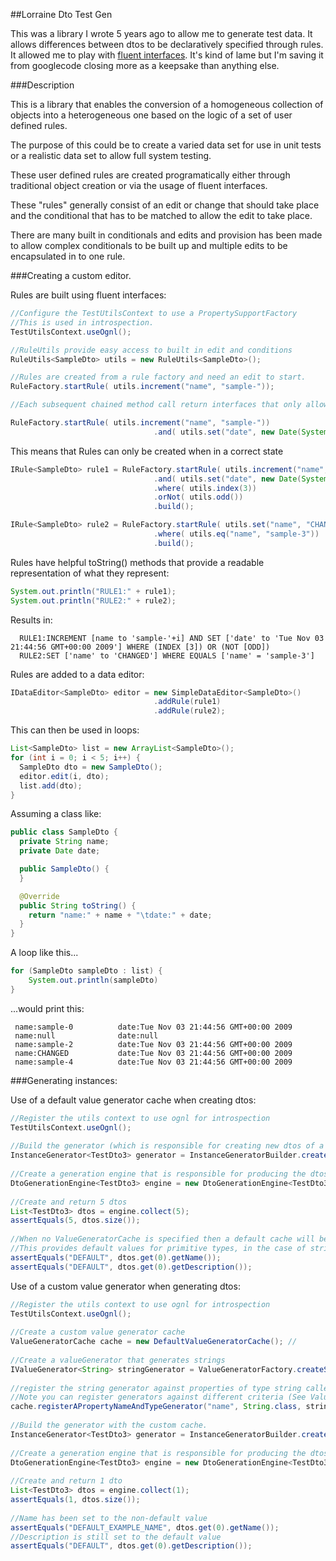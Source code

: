 ##Lorraine Dto Test Gen

This was a library I wrote 5 years ago to allow me to generate test data. It allows differences between dtos to be declaratively specified through rules.
It allowed me to play with [fluent interfaces](http://martinfowler.com/bliki/FluentInterface.html). It's kind of lame but I'm saving it from googlecode closing more as a keepsake than anything else.  

###Description

This is a library that enables the conversion of a homogeneous collection of objects into a heterogeneous one based on the logic of a set of user defined rules.

The purpose of this could be to create a varied data set for use in unit tests or a realistic data set to allow full system testing.

These user defined rules are created programatically either through traditional object creation or via the usage of fluent interfaces.

These "rules" generally consist of an edit or change that should take place and the conditional that has to be matched to allow the edit to take place.

There are many built in conditionals and edits and provision has been made to allow complex conditionals to be built up and multiple edits to be encapsulated in to one rule.

###Creating a custom editor.

Rules are built using fluent interfaces:

```java
//Configure the TestUtilsContext to use a PropertySupportFactory
//This is used in introspection.
TestUtilsContext.useOgnl();

//RuleUtils provide easy access to built in edit and conditions
RuleUtils<SampleDto> utils = new RuleUtils<SampleDto>();

//Rules are created from a rule factory and need an edit to start. 
RuleFactory.startRule( utils.increment("name", "sample-"));

//Each subsequent chained method call return interfaces that only allows the writer to //call methods in the correct order.

RuleFactory.startRule( utils.increment("name", "sample-"))  
                                .and( utils.set("date", new Date(System.currentTimeMillis())));
```

This means that Rules can only be created when in a correct state

```java
IRule<SampleDto> rule1 = RuleFactory.startRule( utils.increment("name", "sample-")) 
                                .and( utils.set("date", new Date(System.currentTimeMillis()))) 
                                .where( utils.index(3)) 
                                .orNot( utils.odd()) 
                                .build();

IRule<SampleDto> rule2 = RuleFactory.startRule( utils.set("name", "CHANGED"))
                                .where( utils.eq("name", "sample-3")) 
                                .build();
```

Rules have helpful toString() methods that provide a readable representation of what they represent:

```java
System.out.println("RULE1:" + rule1);
System.out.println("RULE2:" + rule2);
```

Results in:
```
  RULE1:INCREMENT [name to 'sample-'+i] AND SET ['date' to 'Tue Nov 03 21:44:56 GMT+00:00 2009'] WHERE (INDEX [3]) OR (NOT [ODD]) 
  RULE2:SET ['name' to 'CHANGED'] WHERE EQUALS ['name' = 'sample-3']
```

Rules are added to a data editor:

```java
IDataEditor<SampleDto> editor = new SimpleDataEditor<SampleDto>() 
                                .addRule(rule1) 
                                .addRule(rule2);
```

This can then be used in loops:

```java
List<SampleDto> list = new ArrayList<SampleDto>();
for (int i = 0; i < 5; i++) {
  SampleDto dto = new SampleDto();
  editor.edit(i, dto);
  list.add(dto);
}
```

Assuming a class like:

```java
public class SampleDto {
  private String name;
  private Date date;

  public SampleDto() {
  }

  @Override
  public String toString() {
    return "name:" + name + "\tdate:" + date;
  }
}
```

A loop like this...

```java
for (SampleDto sampleDto : list) {
    System.out.println(sampleDto)
}
```

...would print this:

```
 name:sample-0          date:Tue Nov 03 21:44:56 GMT+00:00 2009
 name:null              date:null
 name:sample-2          date:Tue Nov 03 21:44:56 GMT+00:00 2009
 name:CHANGED           date:Tue Nov 03 21:44:56 GMT+00:00 2009
 name:sample-4          date:Tue Nov 03 21:44:56 GMT+00:00 2009
```
###Generating instances:

Use of a default value generator cache when creating dtos:

```java
//Register the utils context to use ognl for introspection
TestUtilsContext.useOgnl();
                
//Build the generator (which is responsible for creating new dtos of a specific type).
InstanceGenerator<TestDto3> generator = InstanceGeneratorBuilder.create(TestDto3.class).build();
                
//Create a generation engine that is responsible for producing the dtos and applying visitors to them.
DtoGenerationEngine<TestDto3> engine = new DtoGenerationEngine<TestDto3>(TestDto3.class, generator);
                
//Create and return 5 dtos
List<TestDto3> dtos = engine.collect(5);
assertEquals(5, dtos.size());
                
//When no ValueGeneratorCache is specified then a default cache will be used.
//This provides default values for primitive types, in the case of strings the value "DEFAULT"
assertEquals("DEFAULT", dtos.get(0).getName());
assertEquals("DEFAULT", dtos.get(0).getDescription());
```

Use of a custom value generator when generating dtos:

```java
//Register the utils context to use ognl for introspection
TestUtilsContext.useOgnl();
                
//Create a custom value generator cache
ValueGeneratorCache cache = new DefaultValueGeneratorCache(); //
                
//Create a valueGenerator that generates strings
IValueGenerator<String> stringGenerator = ValueGeneratorFactory.createStringGenerator("DEFAULT_EXAMPLE_NAME");
                
//register the string generator against properties of type string called name.
//Note you can register generators against different criteria (See ValueGeneratorCache.java) 
cache.registerAPropertyNameAndTypeGenerator("name", String.class, stringGenerator);
                
//Build the generator with the custom cache.
InstanceGenerator<TestDto3> generator = InstanceGeneratorBuilder.create(TestDto3.class, cache).build();
                
//Create a generation engine that is responsible for producing the dtos and applying visitors to them.
DtoGenerationEngine<TestDto3> engine = new DtoGenerationEngine<TestDto3>(TestDto3.class, generator);
                
//Create and return 1 dto
List<TestDto3> dtos = engine.collect(1);
assertEquals(1, dtos.size());
                
//Name has been set to the non-default value
assertEquals("DEFAULT_EXAMPLE_NAME", dtos.get(0).getName());
//Description is still set to the default value
assertEquals("DEFAULT", dtos.get(0).getDescription());
```

